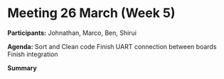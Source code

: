 # Meeting 26 March (Week 5)

**Participants:** Johnathan, Marco, Ben, Shirui

**Agenda:**
    Sort and Clean code
    Finish UART connection between boards
    Finish integration

__Summary__

